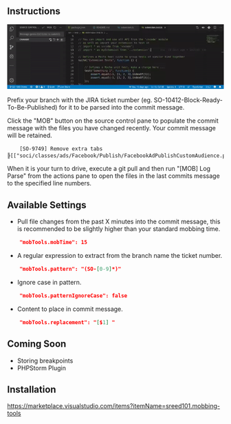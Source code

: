 ## Instructions

![Demo](images/demo.gif)

Prefix your branch with the JIRA ticket number (eg. SO-10412-Block-Ready-To-Be-Published) for it to be parsed into the commit message.

Click the "MOB" button on the source control pane to populate the commit message with the files you have changed recently. Your commit message will be retained.
```
	[SO-9749] Remove extra tabs ╠[["soci/classes/ads/Facebook/Publish/FacebookAdPublishCustomAudience.php",396,41]]╣
```

When it is your turn to drive, execute a git pull and then run "[MOB] Log Parse" from the actions pane to open the files in the last commits message to the specified line numbers. 

## Available Settings

* Pull file changes from the past X minutes into the commit message, this is recommended to be slightly higher than your standard mobbing time.
```json
    "mobTools.mobTime": 15
```

* A regular expression to extract from the branch name the ticket number.
```json
    "mobTools.pattern": "(SO-[0-9]*)"
```

* Ignore case in pattern.
```json
    "mobTools.patternIgnoreCase": false
```

* Content to place in commit message.
```json
    "mobTools.replacement": "[$1] "
```

## Coming Soon
- Storing breakpoints
- PHPStorm Plugin

## Installation
https://marketplace.visualstudio.com/items?itemName=sreed101.mobbing-tools